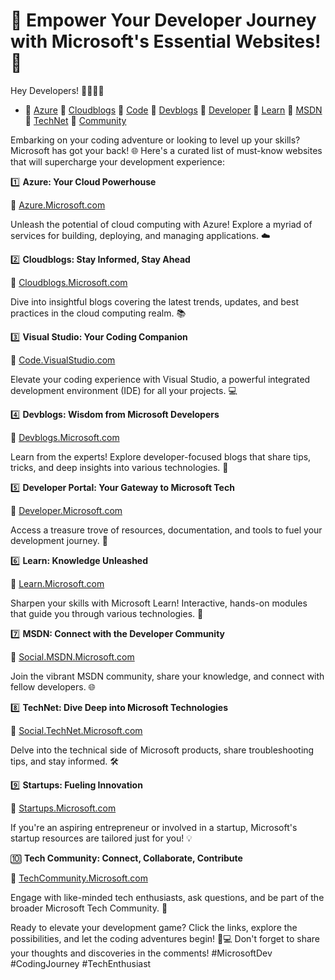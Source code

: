 # 🚀 Empower Your Developer Journey with Microsoft's Essential Websites! 🚀

Hey Developers! 👩‍💻👨‍💻

- 🔗 [Azure](https://azure.microsoft.com/?WT.mc_id=academic&wt.mc_id=studentamb_282488) 🔗 [Cloudblogs](https://cloudblogs.microsoft.com/?WT.mc_id=academic&wt.mc_id=studentamb_282488) 🔗 [Code](https://code.visualstudio.com/?WT.mc_id=academic&wt.mc_id=studentamb_282488) 🔗 [Devblogs](https://devblogs.microsoft.com/?WT.mc_id=academic&wt.mc_id=studentamb_282488) 🔗 [Developer](https://developer.microsoft.com/?WT.mc_id=academic&wt.mc_id=studentamb_282488) 🔗 [Learn](https://learn.microsoft.com/?WT.mc_id=academic&wt.mc_id=studentamb_282488) 🔗 [MSDN](https://social.msdn.microsoft.com/?WT.mc_id=academic&wt.mc_id=studentamb_282488) 🔗 [TechNet](https://social.technet.microsoft.com/?WT.mc_id=academic&wt.mc_id=studentamb_282488)  🔗 [Community](https://techcommunity.microsoft.com/?WT.mc_id=academic&wt.mc_id=studentamb_282488)

Embarking on your coding adventure or looking to level up your skills? Microsoft has got your back! 🌐 Here's a curated list of must-know websites that will supercharge your development experience:

1️⃣ **Azure: Your Cloud Powerhouse**

🔗 [Azure.Microsoft.com](https://azure.microsoft.com/?WT.mc_id=academic&wt.mc_id=studentamb_282488)

Unleash the potential of cloud computing with Azure! Explore a myriad of services for building, deploying, and managing applications. ☁️

2️⃣ **Cloudblogs: Stay Informed, Stay Ahead**

🔗 [Cloudblogs.Microsoft.com](https://cloudblogs.microsoft.com/?WT.mc_id=academic&wt.mc_id=studentamb_282488)

Dive into insightful blogs covering the latest trends, updates, and best practices in the cloud computing realm. 📚

3️⃣ **Visual Studio: Your Coding Companion**

🔗 [Code.VisualStudio.com](https://code.visualstudio.com/?WT.mc_id=academic&wt.mc_id=studentamb_282488)

Elevate your coding experience with Visual Studio, a powerful integrated development environment (IDE) for all your projects. 💻

4️⃣ **Devblogs: Wisdom from Microsoft Developers**

🔗 [Devblogs.Microsoft.com](https://devblogs.microsoft.com/?WT.mc_id=academic&wt.mc_id=studentamb_282488)

Learn from the experts! Explore developer-focused blogs that share tips, tricks, and deep insights into various technologies. 🧠

5️⃣ **Developer Portal: Your Gateway to Microsoft Tech**

🔗 [Developer.Microsoft.com](https://developer.microsoft.com/?WT.mc_id=academic&wt.mc_id=studentamb_282488)

Access a treasure trove of resources, documentation, and tools to fuel your development journey. 🚀

6️⃣ **Learn: Knowledge Unleashed**

🔗 [Learn.Microsoft.com](https://learn.microsoft.com/?WT.mc_id=academic&wt.mc_id=studentamb_282488)

Sharpen your skills with Microsoft Learn! Interactive, hands-on modules that guide you through various technologies. 📖

7️⃣ **MSDN: Connect with the Developer Community**

🔗 [Social.MSDN.Microsoft.com](https://social.msdn.microsoft.com/?WT.mc_id=academic&wt.mc_id=studentamb_282488)

Join the vibrant MSDN community, share your knowledge, and connect with fellow developers. 🌐

8️⃣ **TechNet: Dive Deep into Microsoft Technologies**

🔗 [Social.TechNet.Microsoft.com](https://social.technet.microsoft.com/?WT.mc_id=academic&wt.mc_id=studentamb_282488)

Delve into the technical side of Microsoft products, share troubleshooting tips, and stay informed. 🛠️

9️⃣ **Startups: Fueling Innovation**

🔗 [Startups.Microsoft.com](https://startups.microsoft.com/?WT.mc_id=academic&wt.mc_id=studentamb_282488)

If you're an aspiring entrepreneur or involved in a startup, Microsoft's startup resources are tailored just for you! 💡

🔟 **Tech Community: Connect, Collaborate, Contribute**

🔗 [TechCommunity.Microsoft.com](https://techcommunity.microsoft.com/?WT.mc_id=academic&wt.mc_id=studentamb_282488)

Engage with like-minded tech enthusiasts, ask questions, and be part of the broader Microsoft Tech Community. 🤝

Ready to elevate your development game? Click the links, explore the possibilities, and let the coding adventures begin! 🚀💻 Don't forget to share your thoughts and discoveries in the comments! #MicrosoftDev #CodingJourney #TechEnthusiast
